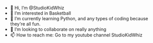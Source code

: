 - 👋 Hi, I’m @StudioKidWhiz
- 👀 I’m interested in Basketball
- 🌱 I’m currently learning Python, and any types of coding because they're all fun.
- 💞️ I’m looking to collaborate on really anything
- 📫 How to reach me: Go to my youtube channel StudioKidWhiz

<!---
StudioKidWhiz/StudioKidWhiz is a ✨ special ✨ repository because its `README.md` (this file) appears on your GitHub profile.
You can click the Preview link to take a look at your changes.
--->

